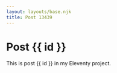 ```yaml
---
layout: layouts/base.njk
title: Post 13439
---
```


# Post {{ id }}

This is post {{ id }} in my Eleventy project.
